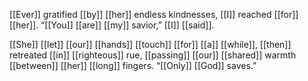 [[Ever]] gratified [[by]] [[her]] endless kindnesses, [[I]] reached [[for]] [[her]]. “[[You]] [[are]] [[my]] savior,” [[I]] [[said]].  
  
[[She]] [[let]] [[our]] [[hands]] [[touch]] [[for]] [[a]] [[while]], [[then]] retreated [[in]] [[righteous]] rue, [[passing]] [[our]] [[shared]] warmth [[between]] [[her]] [[long]] fingers. “[[Only]] [[God]] saves.”